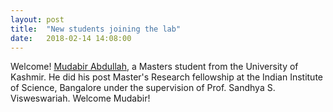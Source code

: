 ```yaml
---
layout: post
title:  "New students joining the lab"
date:   2018-02-14 14:08:00
---
```

Welcome! [Mudabir Abdullah](http://twitter.com/@MMudabir), a Masters student from the University of Kashmir. He did his post Master's Research fellowship at the Indian Institute of Science, Bangalore under the supervision of Prof. Sandhya S. Visweswariah. Welcome Mudabir!
